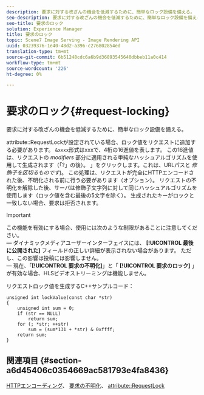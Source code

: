 ```yaml
---
description: 要求に対する改ざんの機会を低減するために、簡単なロック設備を備える。
seo-description: 要求に対する改ざんの機会を低減するために、簡単なロック設備を備える。
seo-title: 要求のロック
solution: Experience Manager
title: 要求のロック
topic: Scene7 Image Serving - Image Rendering API
uuid: 03239376-1e40-48d2-a396-c276802854ed
translation-type: tm+mt
source-git-commit: 6b51248cdc6a6b9d36893545640dbbeb11a0c414
workflow-type: tm+mt
source-wordcount: '226'
ht-degree: 0%

---
```



# 要求のロック{#request-locking}

要求に対する改ざんの機会を低減するために、簡単なロック設備を備える。

attribute::RequestLockが設定されている場合、ロック値をリクエストに追加する必要があります。 `&xxxx`形式はxxxで、4桁の16進値を表します。 この16進値は、リクエストの *modifiers* 部分に適用される単純なハッシュアルゴリズムを使用して生成されます（「?」の後）。 」をクリックします。これは、URLパスと *修飾子を区切るものです*)。 この処理は、リクエストが完全にHTTPエンコードされた後、不明化される前に行う必要があります（オプション）。 リクエストの不明化を解除した後、サーバは修飾子文字列に対して同じハッシュアルゴリズムを使用します（ロック値を含む最後の5文字を除く）。 生成されたキーがロックと一致しない場合、要求は拒否されます。

>[!IMPORTANT]
>
>この機能を有効にする場合、使用には次のような制限があることに注意してください。<br>— ダイナミックメディアユーザーインターフェイスには、 **[!UICONTROL 最後に公開された]** フィールドの正しい詳細が表示されない場合があります。 ただし、この影響は投稿には影響しません。<br>— 現在、「**[!UICONTROL 要求の不明化]**」と「 **[!UICONTROL 要求のロック]** 」が有効な場合、HLSビデオストリーミングは機能しません。

リクエストロック値を生成するC++サンプルコード：

```
unsigned int lockValue(const char *str) 
{ 
    unsigned int sum = 0; 
    if (str == NULL) 
        return sum; 
    for (; *str; ++str) 
        sum = (sum*131 + *str) & 0xffff; 
    return sum; 
} 
```

## 関連項目 {#section-a6d45406c0354669ac581793e4fa8436}

[HTTPエンコーディング](../../../../../is-api/http-ref/image-serving-api-ref/c-http-protocol-reference/c-syntax-and-features/r-http-encoding.md#reference-bb34dd13f316462695448acfa8f92df7)、 [要求の不明化](../../../../../is-api/http-ref/image-serving-api-ref/c-http-protocol-reference/c-syntax-and-features/r-request-obfuscation.md#reference-895f65d6796c43bb9bad21a676ed714d)、 [attribute::RequestLock](../../../../../is-api/image-catalog/image-serving-api-ref/c-image-catalog-reference/c-attributes-reference/r-requestlock.md#reference-8bbe2f581be847d3b9fa123e8e5e94b0)
